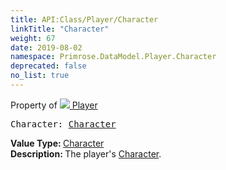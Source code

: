 ```yaml
---
title: API:Class/Player/Character
linkTitle: "Character"
weight: 67
date: 2019-08-02
namespace: Primrose.DataModel.Player.Character
deprecated: false
no_list: true
---
```

Property of <a href="/docs/api-reference/Class/Player"><img src="/icons/silk/user.png"/>&nbsp;Player</a>
<pre class="method-declaration">
Character: <a class="type" href="/docs/api-reference/Class/Character">Character</a></pre>
<b>Value Type: </b>
<a class="type" href="/docs/api-reference/Class/Character">Character</a>
<br/>
<b>Description: </b>
The player's <a href="/docs/api-reference/Class/Character/" >Character</a>.


